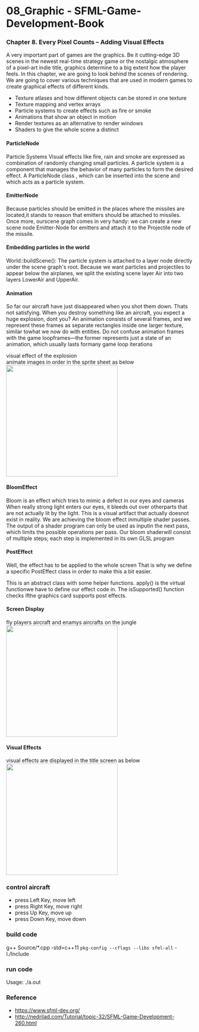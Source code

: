08_Graphic - SFML-Game-Development-Book
===============

### Chapter 8. Every Pixel Counts – Adding Visual Effects
A very important part of games are the graphics. 
Be it cutting-edge 3D scenes in the newest real-time strategy game or the nostalgic atmosphere of a pixel-art indie title, graphics determine to a big extent how the player feels. 
In this chapter, we are going to look behind the scenes of rendering. 
We are going to cover various techniques that are used in modern games to create graphical effects of different kinds. 

- Texture atlases and how different objects can be stored in one texture 
- Texture mapping and vertex arrays 
- Particle systems to create effects such as fire or smoke 
- Animations that show an object in motion 
- Render textures as an alternative to render windows 
- Shaders to give the whole scene a distinct

#### ParticleNode
Particle Systems
Visual effects like fire, rain and smoke are expressed as combination of randomly changing small particles.
A particle system is a component that manages the behavior of many particles to form the desired effect.
A ParticleNode class , which can be inserted into the scene and which acts as a particle system. 

#### EmitterNode
Because particles should be emitted in the places where the missiles are located,it stands to reason that emitters should be attached to missiles. 
Once more, ourscene graph comes in very handy: we can create a new scene node Emitter-Node for emitters and attach it to the Projectile node of the missile.

#### Embedding particles in the world
World::buildScene():
The particle system is attached to a layer node directly under the scene graph's root. 
Because we want particles and projectiles to appear below the airplanes, we split the existing scene layer Air into two layers LowerAir and UpperAir. 

#### Animation
So far our aircraft have just disappeared when you shot them down. Thats not satisfying. 
When you destroy something like an aircraft, you expect a huge explosion, dont you?
An animation consists of several frames, and we represent these frames as separate rectangles inside one larger texture, similar towhat we now do with entities. 
Do not confuse animation frames with the game loopframes—the former represents just a state of an animation, which usually lasts formany game loop iterations

visual effect of the explosion <br/>
 animate images in order in the sprite sheet as below<br/>
<image src="https://raw.githubusercontent.com/ohwada/SFML-Game-Development-Book/master/08_Graphic/Media/Textures/Explosion.png" width="300" />

#### BloomEffect
Bloom is an effect which tries to mimic a defect in our eyes and cameras
When really strong light enters our eyes, it bleeds out over otherparts that are not actually lit by the light. 
This is a visual artifact that actually doesnot exist in reality.
We are achieving the bloom effect inmultiple shader passes. 
The output of a shader program can only be used as inputin the next pass, which limits the possible operations per pass. 
Our bloom shaderwill consist of multiple steps; each step is implemented in its own GLSL program


#### PostEffect
Well, the effect has to be applied to the whole screen
That is why we define a specific PostEffect class in order to make this a bit easier.

This is an abstract class with some helper functions. 
apply() is the virtual functionwe have to define our effect code in. 
The isSupported() function checks ifthe graphics card supports post effects. 

#### Screen Display
fly players aircraft and enamys aircrafts on the jungle <br/>
<image src="https://raw.githubusercontent.com/ohwada/SFML-Game-Development-Book/master/08_Graphic/screenshot/screenshot_game.png" width="300" />

#### Visual Effects
visual effects are displayed in the title screen as below <br/>
<image src="https://raw.githubusercontent.com/ohwada/SFML-Game-Development-Book/master/08_Graphic/Media/Textures/TitleScreen.png" width="300" />

### control aircraft
- press Left Key, move left
- press Right Key, move right
- press Up Key, move up
- press Down Key, move down 

### build code
g++ Source/*.cpp  -std=c++11 `pkg-config --cflags --libs sfml-all`  -I./Include  <br/>

### run code
Usage: ./a.out <br/>

### Reference <br/>
- https://www.sfml-dev.org/
- http://nedrilad.com/Tutorial/topic-32/SFML-Game-Development-260.html

